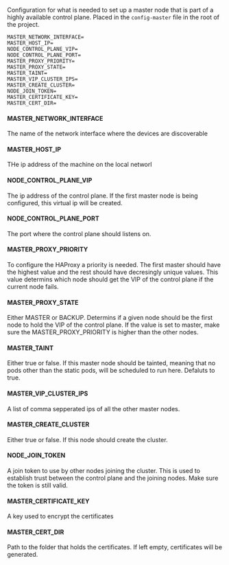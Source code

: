 Configuration for what is needed to set up a master node that is part of a highly available control plane. Placed in the `config-master` file in the root of the project.
```
MASTER_NETWORK_INTERFACE=
MASTER_HOST_IP=
NODE_CONTROL_PLANE_VIP=
NODE_CONTROL_PLANE_PORT=
MASTER_PROXY_PRIORITY=
MASTER_PROXY_STATE=
MASTER_TAINT=
MASTER_VIP_CLUSTER_IPS=
MASTER_CREATE_CLUSTER=
NODE_JOIN_TOKEN=
MASTER_CERTIFICATE_KEY=
MASTER_CERT_DIR=
```


#### MASTER_NETWORK_INTERFACE
The name of the network interface where the devices are discoverable
#### MASTER_HOST_IP
THe ip address of the machine on the local networl
#### NODE_CONTROL_PLANE_VIP
The ip address of the control plane. If the first master node is being configured, this virtual ip will be created. 
#### NODE_CONTROL_PLANE_PORT
The port where the control plane should listens on. 
#### MASTER_PROXY_PRIORITY
To configure the HAProxy a priority is needed. The first master should have the highest value and the rest should have decresingly unique values. This value determins which node should get the VIP of the control plane if the current node fails.
#### MASTER_PROXY_STATE
Either MASTER or BACKUP. Determins if a given node should be the first node to hold the VIP of the control plane. If the value is set to master, make sure the MASTER_PROXY_PRIORITY is higher than the other nodes.
#### MASTER_TAINT
Either true or false. If this master node should be tainted, meaning that no pods other than the static pods, will be scheduled to run here. Defaluts to true.
#### MASTER_VIP_CLUSTER_IPS
A list of comma sepperated ips of all the other master nodes.
#### MASTER_CREATE_CLUSTER
Either true or false. If this node should create the cluster.
#### NODE_JOIN_TOKEN
A join token to use by other nodes joining the cluster. This is used to establish trust between the control plane and the joining nodes. Make sure the token is still valid.
#### MASTER_CERTIFICATE_KEY
A key used to encrypt the certificates
#### MASTER_CERT_DIR
Path to the folder that holds the certificates. If left empty, certificates will be generated. 